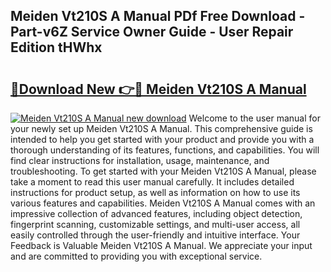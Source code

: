 ## Meiden Vt210S A Manual PDf Free Download - Part-v6Z Service Owner Guide - User Repair Edition tHWhx

# <h2><a href="http://bc76273.oget.top/?id=Meiden+Vt210S+A+Manual">🔗Download New 👉🔴 Meiden Vt210S A Manual</a></h2>

[![Meiden Vt210S A Manual new download](https://i.imgur.com/5g1atiW.png)](http://bc76273.oget.top/?id=Meiden+Vt210S+A+Manual)
Welcome to the user manual for your newly set up Meiden Vt210S A Manual. This comprehensive guide is intended to help you get started with your product and provide you with a thorough understanding of its features, functions, and capabilities. You will find clear instructions for installation, usage, maintenance, and troubleshooting. To get started with your Meiden Vt210S A Manual, please take a moment to read this user manual carefully. It includes detailed instructions for product setup, as well as information on how to use its various features and capabilities. Meiden Vt210S A Manual comes with an impressive collection of advanced features, including object detection, fingerprint scanning, customizable settings, and multi-user access, all easily controlled through the user-friendly and intuitive interface. Your Feedback is Valuable Meiden Vt210S A Manual. We appreciate your input and are committed to providing you with exceptional service.
